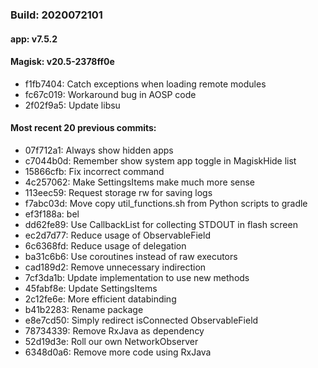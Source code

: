 ### Build: 2020072101
#### app: v7.5.2
#### Magisk: v20.5-2378ff0e

- f1fb7404: Catch exceptions when loading remote modules
- fc67c019: Workaround bug in AOSP code
- 2f02f9a5: Update libsu

#### Most recent 20 previous commits:

- 07f712a1: Always show hidden apps
- c7044b0d: Remember show system app toggle in MagiskHide list
- 15866cfb: Fix incorrect command
- 4c257062: Make SettingsItems make much more sense
- 113eec59: Request storage rw for saving logs
- f7abc03d: Move copy util_functions.sh from Python scripts to gradle
- ef3f188a: bel
- dd62fe89: Use CallbackList for collecting STDOUT in flash screen
- ec2d7d77: Reduce usage of ObservableField
- 6c6368fd: Reduce usage of delegation
- ba31c6b6: Use coroutines instead of raw executors
- cad189d2: Remove unnecessary indirection
- 7cf3da1b: Update implementation to use new methods
- 45fabf8e: Update SettingsItems
- 2c12fe6e: More efficient databinding
- b41b2283: Rename package
- e8e7cd50: Simply redirect isConnected ObservableField
- 78734339: Remove RxJava as dependency
- 52d19d3e: Roll our own NetworkObserver
- 6348d0a6: Remove more code using RxJava
